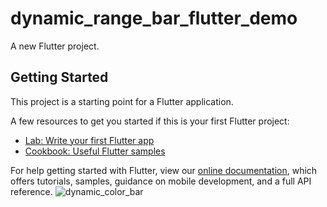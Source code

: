 # dynamic_range_bar_flutter_demo

A new Flutter project.

## Getting Started

This project is a starting point for a Flutter application.

A few resources to get you started if this is your first Flutter project:

- [Lab: Write your first Flutter app](https://flutter.dev/docs/get-started/codelab)
- [Cookbook: Useful Flutter samples](https://flutter.dev/docs/cookbook)

For help getting started with Flutter, view our
[online documentation](https://flutter.dev/docs), which offers tutorials,
samples, guidance on mobile development, and a full API reference.
![dynamic_color_bar](https://user-images.githubusercontent.com/55837697/151821364-49601a3b-1ce7-426c-b30a-c3b569d92734.jpg)
